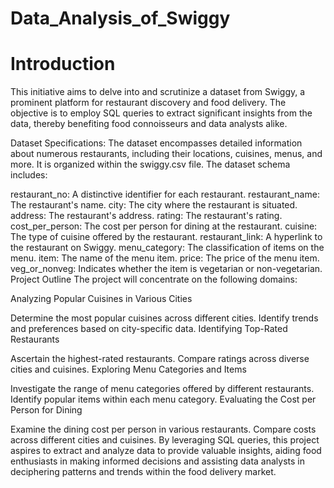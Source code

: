 ﻿# Data_Analysis_of_Swiggy
# Introduction
This initiative aims to delve into and scrutinize a dataset from Swiggy, a prominent platform for restaurant discovery and food delivery. The objective is to employ SQL queries to extract significant insights from the data, thereby benefiting food connoisseurs and data analysts alike.

Dataset Specifications:
The dataset encompasses detailed information about numerous restaurants, including their locations, cuisines, menus, and more. It is organized within the swiggy.csv file. The dataset schema includes:

restaurant_no: A distinctive identifier for each restaurant.
restaurant_name: The restaurant's name.
city: The city where the restaurant is situated.
address: The restaurant's address.
rating: The restaurant's rating.
cost_per_person: The cost per person for dining at the restaurant.
cuisine: The type of cuisine offered by the restaurant.
restaurant_link: A hyperlink to the restaurant on Swiggy.
menu_category: The classification of items on the menu.
item: The name of the menu item.
price: The price of the menu item.
veg_or_nonveg: Indicates whether the item is vegetarian or non-vegetarian.
Project Outline
The project will concentrate on the following domains:

Analyzing Popular Cuisines in Various Cities

Determine the most popular cuisines across different cities.
Identify trends and preferences based on city-specific data.
Identifying Top-Rated Restaurants

Ascertain the highest-rated restaurants.
Compare ratings across diverse cities and cuisines.
Exploring Menu Categories and Items

Investigate the range of menu categories offered by different restaurants.
Identify popular items within each menu category.
Evaluating the Cost per Person for Dining

Examine the dining cost per person in various restaurants.
Compare costs across different cities and cuisines.
By leveraging SQL queries, this project aspires to extract and analyze data to provide valuable insights, aiding food enthusiasts in making informed decisions and assisting data analysts in deciphering patterns and trends within the food delivery market.
